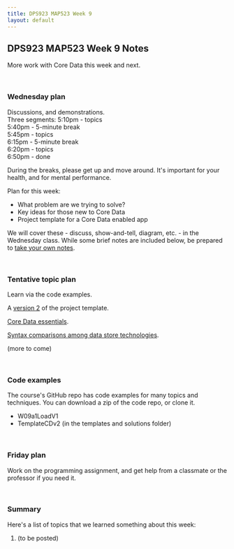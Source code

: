 ```yaml
---
title: DPS923 MAP523 Week 9
layout: default
---
```


## DPS923 MAP523 Week 9 Notes

More work with Core Data this week and next. 

<br>

### Wednesday plan

Discussions, and demonstrations.  
Three segments:
5:10pm - topics  
5:40pm - 5-minute break  
5:45pm - topics  
6:15pm - 5-minute break  
6:20pm - topics  
6:50pm - done  

During the breaks, please get up and move around. It's important for your health, and for mental performance. 

Plan for this week:
* What problem are we trying to solve?
* Key ideas for those new to Core Data 
* Project template for a Core Data enabled app 

We will cover these - discuss, show-and-tell, diagram, etc. - in the Wednesday class. While some brief notes are included below, be prepared to [take your own notes](/standards#taking-notes-in-class). 

<br>

### Tentative topic plan 

Learn via the code examples.

A [version 2](https://github.com/dps923/fall2019/tree/master/Templates_and_solutions) of the project template. 

[Core Data essentials](core-data-essentials). 

[Syntax comparisons among data store technologies](core-data-syntax-compare).

(more to come)

<br>

### Code examples

The course's GitHub repo has code examples for many topics and techniques. You can download a zip of the code repo, or clone it. 
* W09a1LoadV1
* TemplateCDv2 (in the templates and solutions folder)

<br>

### Friday plan

Work on the programming assignment, and get help from a classmate or the professor if you need it. 

<br>

### Summary

Here's a list of topics that we learned something about this week:
1. (to be posted)

<br>
